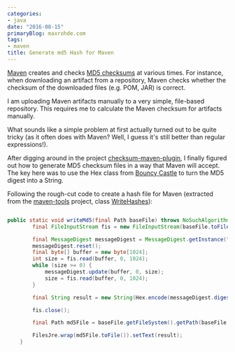 ```yaml
---
categories:
- java
date: "2016-08-15"
primaryBlog: maxrohde.com
tags:
- maven
title: Generate md5 Hash for Maven
---
```


[Maven](https://maven.apache.org/what-is-maven.html) creates and checks [MD5 checksums](https://en.wikipedia.org/wiki/MD5) at various times. For instance, when downloading an artifact from a repository, Maven checks whether the checksum of the downloaded files (e.g. POM, JAR) is correct.

I am uploading Maven artifacts manually to a very simple, file-based repository. This requires me to calculate the Maven checksum for artifacts manually.

What sounds like a simple problem at first actually turned out to be quite tricky (as it often does with Maven? Well, I guess it's still better than regular expressions!).

After digging around in the project [checksum-maven-plugin](https://github.com/nicoulaj/checksum-maven-plugin), I finally figured out how to generate MD5 checksum files in a way that Maven will accept. The key here was to use the Hex class from [Bouncy Castle](https://www.bouncycastle.org/) to turn the MD5 digest into a String.

Following the rough-cut code to create a hash file for Maven (extracted from the [maven-tools](https://github.com/mxro/maven-tools) project, class [WriteHashes](https://github.com/mxro/maven-tools/blob/master/src/main/java/de/mxro/maven/tools/WriteHashes.java)):

```java

public static void writeMd5(final Path baseFile) throws NoSuchAlgorithmException, IOException {
        final FileInputStream fis = new FileInputStream(baseFile.toFile());

        final MessageDigest messageDigest = MessageDigest.getInstance("MD5");
        messageDigest.reset();
        final byte[] buffer = new byte[1024];
        int size = fis.read(buffer, 0, 1024);
        while (size >= 0) {
            messageDigest.update(buffer, 0, size);
            size = fis.read(buffer, 0, 1024);
        }

        final String result = new String(Hex.encode(messageDigest.digest()));

        fis.close();

        final Path md5File = baseFile.getFileSystem().getPath(baseFile.toString() + ".md5");

        FilesJre.wrap(md5File.toFile()).setText(result);
    }
```
